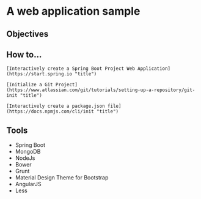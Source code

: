 
# A web application sample


## Objectives


## How to...

	[Interactively create a Spring Boot Project Web Application](https://start.spring.io "title")
	
	[Initialize a Git Project](https://www.atlassian.com/git/tutorials/setting-up-a-repository/git-init "title")
	
	[Interactively create a package.json file](https://docs.npmjs.com/cli/init "title") 

## Tools


*   Spring Boot
*   MongoDB
* 	NodeJs
*   Bower
*   Grunt
*   Material Design Theme for Bootstrap
*   AngularJS
*   Less


